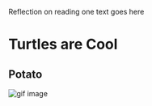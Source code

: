 Reflection on reading one text goes here
# Turtles are Cool
## Potato
![gif image](https://media.giphy.com/media/kKzFYlqCv7yDe/giphy.gif)
